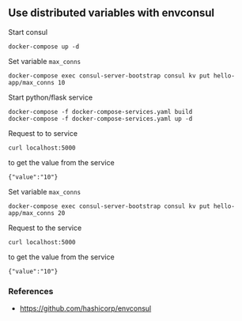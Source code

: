 ## Use distributed variables with envconsul

Start consul

    docker-compose up -d

Set variable `max_conns`

    docker-compose exec consul-server-bootstrap consul kv put hello-app/max_conns 10

Start python/flask service

    docker-compose -f docker-compose-services.yaml build
    docker-compose -f docker-compose-services.yaml up -d

Request to to service

    curl localhost:5000

to get the value from the service

	{"value":"10"}

Set variable `max_conns`

    docker-compose exec consul-server-bootstrap consul kv put hello-app/max_conns 20

Request to the service

    curl localhost:5000

to get the value from the service

	{"value":"10"}

### References

* https://github.com/hashicorp/envconsul
